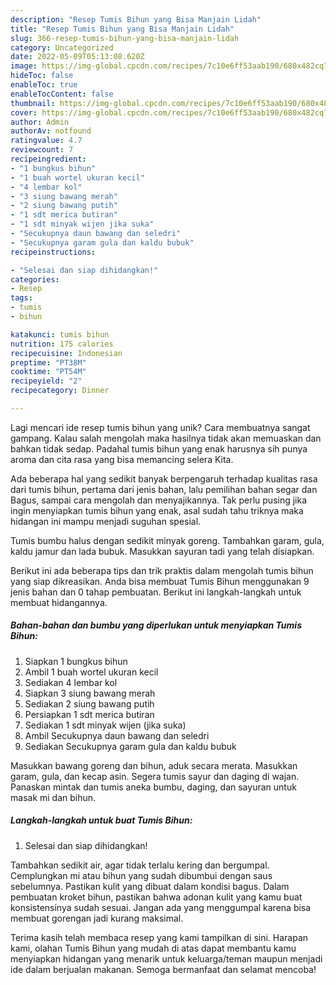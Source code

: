 ```yaml
---
description: "Resep Tumis Bihun yang Bisa Manjain Lidah"
title: "Resep Tumis Bihun yang Bisa Manjain Lidah"
slug: 366-resep-tumis-bihun-yang-bisa-manjain-lidah
category: Uncategorized
date: 2022-05-09T05:13:08.620Z
image: https://img-global.cpcdn.com/recipes/7c10e6ff53aab190/680x482cq70/tumis-bihun-foto-resep-utama.jpg
hideToc: false
enableToc: true
enableTocContent: false
thumbnail: https://img-global.cpcdn.com/recipes/7c10e6ff53aab190/680x482cq70/tumis-bihun-foto-resep-utama.jpg
cover: https://img-global.cpcdn.com/recipes/7c10e6ff53aab190/680x482cq70/tumis-bihun-foto-resep-utama.jpg
author: Admin
authorAv: notfound
ratingvalue: 4.7
reviewcount: 7
recipeingredient:
- "1 bungkus bihun"
- "1 buah wortel ukuran kecil"
- "4 lembar kol"
- "3 siung bawang merah"
- "2 siung bawang putih"
- "1 sdt merica butiran"
- "1 sdt minyak wijen jika suka"
- "Secukupnya daun bawang dan seledri"
- "Secukupnya garam gula dan kaldu bubuk"
recipeinstructions:

- "Selesai dan siap dihidangkan!"
categories:
- Resep
tags:
- tumis
- bihun

katakunci: tumis bihun 
nutrition: 175 calories
recipecuisine: Indonesian
preptime: "PT38M"
cooktime: "PT54M"
recipeyield: "2"
recipecategory: Dinner

---
```





Lagi mencari ide resep tumis bihun yang unik? Cara membuatnya sangat gampang. Kalau salah mengolah maka hasilnya tidak akan memuaskan dan bahkan tidak sedap. Padahal tumis bihun yang enak harusnya sih punya aroma dan cita rasa yang bisa memancing selera Kita.





Ada beberapa hal yang sedikit banyak berpengaruh terhadap kualitas rasa dari tumis bihun, pertama dari jenis bahan, lalu pemilihan bahan segar dan Bagus, sampai cara mengolah dan menyajikannya. Tak perlu pusing jika ingin menyiapkan tumis bihun yang enak,      asal sudah tahu triknya maka hidangan ini mampu menjadi suguhan spesial.














Tumis bumbu halus dengan sedikit minyak goreng. Tambahkan garam, gula, kaldu jamur dan lada bubuk. Masukkan sayuran tadi yang telah disiapkan.






Berikut ini ada beberapa tips dan trik praktis dalam mengolah tumis bihun yang siap dikreasikan. Anda bisa membuat Tumis Bihun menggunakan 9 jenis bahan dan 0 tahap pembuatan. Berikut ini langkah-langkah untuk membuat hidangannya.

<!--inarticleads1-->

##### Bahan-bahan dan bumbu yang diperlukan untuk menyiapkan Tumis Bihun:

1. Siapkan 1 bungkus bihun
1. Ambil 1 buah wortel ukuran kecil
1. Sediakan 4 lembar kol
1. Siapkan 3 siung bawang merah
1. Sediakan 2 siung bawang putih
1. Persiapkan 1 sdt merica butiran
1. Sediakan 1 sdt minyak wijen (jika suka)
1. Ambil Secukupnya daun bawang dan seledri
1. Sediakan Secukupnya garam gula dan kaldu bubuk


Masukkan bawang goreng dan bihun, aduk secara merata. Masukkan garam, gula, dan kecap asin. Segera tumis sayur dan daging di wajan. Panaskan mintak dan tumis aneka bumbu, daging, dan sayuran untuk masak mi dan bihun. 

<!--inarticleads2-->

##### Langkah-langkah untuk buat Tumis Bihun:


1. Selesai dan siap dihidangkan!

Tambahkan sedikit air, agar tidak terlalu kering dan bergumpal. Cemplungkan mi atau bihun yang sudah dibumbui dengan saus sebelumnya. Pastikan kulit yang dibuat dalam kondisi bagus. Dalam pembuatan kroket bihun, pastikan bahwa adonan kulit yang kamu buat konsistensinya sudah sesuai. Jangan ada yang menggumpal karena bisa membuat gorengan jadi kurang maksimal. 

Terima kasih telah membaca resep yang kami tampilkan di sini. Harapan kami, olahan Tumis Bihun yang mudah di atas dapat membantu kamu menyiapkan hidangan yang menarik untuk keluarga/teman maupun menjadi ide dalam berjualan makanan. Semoga bermanfaat dan selamat mencoba!
